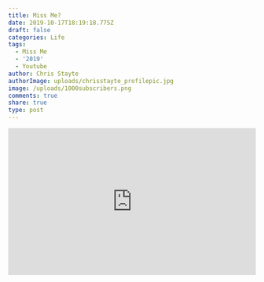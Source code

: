 ```yaml
---
title: Miss Me?
date: 2019-10-17T18:19:18.775Z
draft: false
categories: Life
tags:
  - Miss Me
  - '2019'
  - Youtube
author: Chris Stayte
authorImage: uploads/chrisstayte_profilepic.jpg
image: /uploads/1000subscribers.png
comments: true
share: true
type: post
---
```

<iframe width="100%" height="300" src="https://www.youtube.com/embed/rSQ2w79MTqA" frameborder="0" allow="accelerometer; autoplay; encrypted-media; gyroscope; picture-in-picture" allowfullscreen></iframe>
